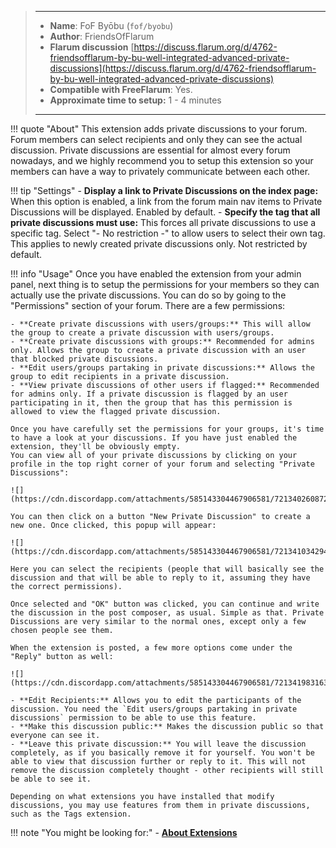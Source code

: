 > ---
> - **Name**: FoF Byōbu (`fof/byobu`)
> - **Author**: FriendsOfFlarum
> - **Flarum discussion** [https://discuss.flarum.org/d/4762-friendsofflarum-by-bu-well-integrated-advanced-private-discussions](https://discuss.flarum.org/d/4762-friendsofflarum-by-bu-well-integrated-advanced-private-discussions)
> - **Compatible with FreeFlarum**: Yes.
> - **Approximate time to setup:** 1 - 4 minutes
>
> ---

!!! quote "About"
    This extension adds private discussions to your forum. Forum members can select recipients and only they can see the actual discussion.
    Private discussions are essential for almost every forum nowadays, and we highly recommend you to setup this extension so your members can have a way to privately communicate between each other.
    
!!! tip "Settings"
    - **Display a link to Private Discussions on the index page:** When this option is enabled, a link from the forum main nav items to Private Discussions will be displayed. Enabled by default.
    - **Specify the tag that all private discussions must use:** This forces all private discussions to use a specific tag. Select "- No restriction -" to allow users to select their own tag. This applies to newly created private discussions only. Not restricted by default.
    
!!! info "Usage"
    Once you have enabled the extension from your admin panel, next thing is to setup the permissions for your members so they can actually use
    the private discussions. You can do so by going to the "Permissions" section of your forum. There are a few permissions:
    
    - **Create private discussions with users/groups:** This will allow the group to create a private discussion with users/groups.
    - **Create private discussions with groups:** Recommended for admins only. Allows the group to create a private discussion with an user that blocked private discussions.
    - **Edit users/groups partaking in private discussions:** Allows the group to edit recipients in a private discussion.
    - **View private discussions of other users if flagged:** Recommended for admins only. If a private discussion is flagged by an user participating in it, then the group that has this permission is allowed to view the flagged private discussion.
    
    Once you have carefully set the permissions for your groups, it's time to have a look at your discussions. If you have just enabled the extension, they'll be obviously empty.
    You can view all of your private discussions by clicking on your profile in the top right corner of your forum and selecting "Private Discussions":
    
    ![](https://cdn.discordapp.com/attachments/585143304467906581/721340260872749196/unknown.png)
    
    You can then click on a button "New Private Discussion" to create a new one. Once clicked, this popup will appear:
    
    ![](https://cdn.discordapp.com/attachments/585143304467906581/721341034294018048/unknown.png)
    
    Here you can select the recipients (people that will basically see the discussion and that will be able to reply to it, assuming they have the correct permissions).
    
    Once selected and "OK" button was clicked, you can continue and write the discussion in the post composer, as usual. Simple as that. Private Discussions are very similar to the normal ones, except only a few
    chosen people see them.
    
    When the extension is posted, a few more options come under the "Reply" button as well:
    
    ![](https://cdn.discordapp.com/attachments/585143304467906581/721341983163023391/unknown.png)
    
    - **Edit Recipients:** Allows you to edit the participants of the discussion. You need the `Edit users/groups partaking in private discussions` permission to be able to use this feature.
    - **Make this discussion public:** Makes the discussion public so that everyone can see it.
    - **Leave this private discussion:** You will leave the discussion completely, as if you basically remove it for yourself. You won't be able to view that discussion further or reply to it. This will not remove the discussion completely thought - other recipients will still be able to see it.
    
    Depending on what extensions you have installed that modify discussions, you may use features from them in private discussions, such as the Tags extension.
    
!!! note "You might be looking for:"
    - **[About Extensions](/docs/how-to/extensions/about-extensions/)**
